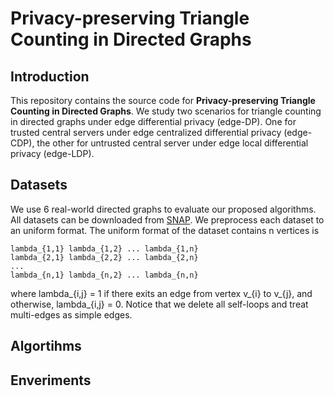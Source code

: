 # Privacy-preserving Triangle Counting in Directed Graphs
## Introduction
This repository contains the source code for **Privacy-preserving Triangle Counting in Directed Graphs**. 
We study two scenarios for triangle counting in directed graphs under edge differential privacy (edge-DP). One for trusted central servers under edge centralized differential privacy (edge-CDP), the other for untrusted central server under edge local differential privacy (edge-LDP).
## Datasets
We use 6 real-world directed graphs to evaluate our proposed algorithms. All datasets can be downloaded from [SNAP](https://snap.stanford.edu/data/). We preprocess each dataset to an uniform format. The uniform format of the dataset contains n vertices is
```
lambda_{1,1} lambda_{1,2} ... lambda_{1,n}
lambda_{2,1} lambda_{2,2} ... lambda_{2,n}
...
lambda_{n,1} lambda_{n,2} ... lambda_{n,n}
```
where lambda_{i,j} = 1 if there exits an edge from vertex v_{i} to v_{j}, and otherwise, lambda_{i,j} = 0.
Notice that we delete all self-loops and treat multi-edges as simple edges. 
## Algortihms
## Enveriments
